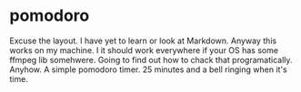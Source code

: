 # pomodoro

Excuse the layout. I have yet to learn or look at Markdown.
Anyway this works on my machine. I it should work everywhere if your OS has some ffmpeg lib somehwere.
Going to find out how to chack that programatically. Anyhow. A simple pomodoro timer. 25 minutes and a bell ringing when it's time.
